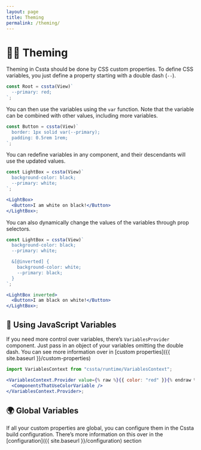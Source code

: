 ```yaml
---
layout: page
title: Theming
permalink: /theming/
---
```


# 🏳️‍🌈 Theming

Theming in Cssta should be done by CSS custom properties. To define CSS variables, you just define a property starting with a double dash (`--`).

```jsx
const Root = cssta(View)`
  --primary: red;
`;
```

You can then use the variables using the `var` function. Note that the variable can be combined with other values, including more variables.

```jsx
const Button = cssta(View)`
  border: 1px solid var(--primary);
  padding: 0.5rem 1rem;
`;
```

You can redefine variables in any component, and their descendants will use the updated values.

```jsx
const LightBox = cssta(View)`
  background-color: black;
  --primary: white;
`;

<LightBox>
  <Button>I am white on black!</Button>
</LightBox>;
```

You can also dynamically change the values of the variables through prop selectors.

```jsx
const LightBox = cssta(View)`
  background-color: black;
  --primary: white;

  &[@inverted] {
    background-color: white;
    --primary: black;
  }
`;

<LightBox inverted>
  <Button>I am black on white!</Button>
</LightBox>;
```

## 💉 Using JavaScript Variables

If you need more control over variables, there’s `VariablesProvider` component. Just pass in an object of your variables omitting the double dash. You can see more information over in [custom properties]({{ site.baseurl }}/custom-properties)

```jsx
import VariablesContext from "cssta/runtime/VariablesContext";

<VariablesContext.Provider value={% raw %}{{ color: "red" }}{% endraw %}>
  <ComponentsThatUseColorVariable />
</VariablesContext.Provider>;
```

## 🌍 Global Variables

If all your custom properties are global, you can configure them in the Cssta build configuration. There’s more information on this over in the [configuration]({{ site.baseurl }}/configuration) section
